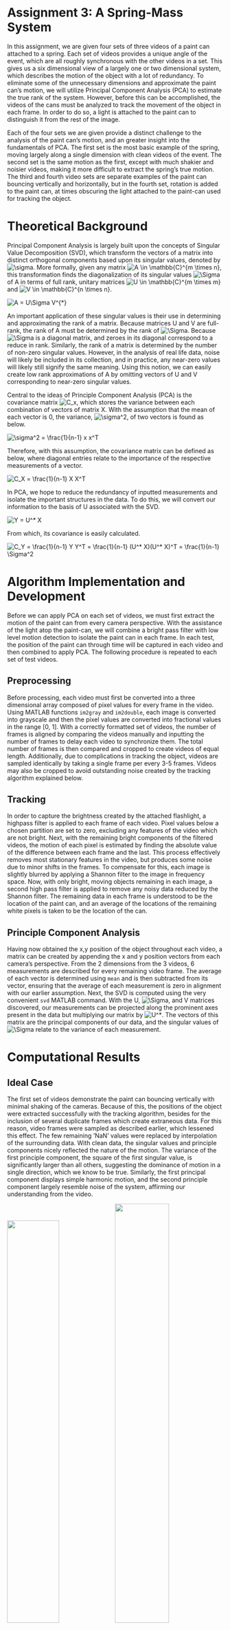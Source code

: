 # Assignment 3: A Spring-Mass System

In this assignment, we are given four sets of three videos of a paint
can attached to a spring. Each set of videos provides a unique angle of
the event, which are all roughly synchronous with the other videos in a
set. This gives us a six dimensional view of a largely one or two
dimensional system, which describes the motion of the object with a lot
of redundancy. To eliminate some of the unnecessary dimensions and
approximate the paint can’s motion, we will utilize Principal Component
Analysis (PCA) to estimate the true rank of the system. However, before
this can be accomplished, the videos of the cans must be analyzed to
track the movement of the object in each frame. In order to do so, a
light is attached to the paint can to distinguish it from the rest of
the image.  
  
Each of the four sets we are given provide a distinct challenge to the
analysis of the paint can’s motion, and an greater insight into the
fundamentals of PCA. The first set is the most basic example of the
spring, moving largely along a single dimension with clean videos of the
event. The second set is the same motion as the first, except with much
shakier and noisier videos, making it more difficult to extract the
spring’s true motion. The third and fourth video sets are separate
examples of the paint can bouncing vertically and horizontally, but in
the fourth set, rotation is added to the paint can, at times obscuring
the light attached to the paint-can used for tracking the object.

# Theoretical Background

Principal Component Analysis is largely built upon the concepts of
Singular Value Decomposition (SVD), which transform the vectors of a
matrix into distinct orthogonal components based upon its singular
values, denoted by ![\sigma](https://render.githubusercontent.com/render/math?math=%5Clarge+%5Ctextstyle+%5Csigma). More formally, given any matrix
![A \in \mathbb{C}^{m \times n}    
](https://render.githubusercontent.com/render/math?math=%5Clarge+%5Ctextstyle+A+%5Cin+%5Cmathbb%7BC%7D%5E%7Bm+%5Ctimes+n%7D++++%0A), this transformation finds the
diagonalization of its singular values ![\Sigma](https://render.githubusercontent.com/render/math?math=%5Clarge+%5Ctextstyle+%5CSigma)
of A in terms of full
rank, unitary matrices ![U \in \mathbb{C}^{m \times m}](https://render.githubusercontent.com/render/math?math=%5Clarge+%5Ctextstyle+U+%5Cin+%5Cmathbb%7BC%7D%5E%7Bm+%5Ctimes+m%7D)
and ![V \in \mathbb{C}^{n \times n}
](https://render.githubusercontent.com/render/math?math=%5Clarge+%5Ctextstyle+V+%5Cin+%5Cmathbb%7BC%7D%5E%7Bn+%5Ctimes+n%7D%0A).

![A = U\Sigma V^{*}
](https://render.githubusercontent.com/render/math?math=%5CLarge+%5Cdisplaystyle+A+%3D+U%5CSigma+V%5E%7B%2A%7D%0A)

An important application of these singular values is their use in
determining and approximating the rank of a matrix. Because matrices U
and V are full-rank, the rank of A must be determined by the rank of
![\Sigma](https://render.githubusercontent.com/render/math?math=%5Clarge+%5Ctextstyle+%5CSigma). Because ![\Sigma](https://render.githubusercontent.com/render/math?math=%5Clarge+%5Ctextstyle+%5CSigma) is a diagonal matrix, and zeroes in its
diagonal correspond to a reduce in rank. Similarly, the rank of a matrix
is determined by the number of non-zero singular values. However, in the
analysis of real life data, noise will likely be included in its
collection, and in practice, any near-zero values will likely still
signify the same meaning. Using this notion, we can easily create low
rank approximations of A by omitting vectors of U and V corresponding to
near-zero singular values.  
  
Central to the ideas of Principle Component Analysis (PCA) is the
covariance matrix ![C_x](https://render.githubusercontent.com/render/math?math=%5Clarge+%5Ctextstyle+C_x), which stores the variance between each
combination of vectors of matrix X. With the assumption that the mean of
each vector is 0, the variance, ![\sigma^2](https://render.githubusercontent.com/render/math?math=%5Clarge+%5Ctextstyle+%5Csigma%5E2), of two vectors is found as
below. 

![\sigma^2 = \frac{1}{n-1} x x^T](https://render.githubusercontent.com/render/math?math=%5CLarge+%5Cdisplaystyle+%5Csigma%5E2+%3D+%5Cfrac%7B1%7D%7Bn-1%7D+x+x%5ET)

    
Therefore, with this assumption, the covariance matrix can be defined as
below, where diagonal entries relate to the importance of the respective
measurements of a vector.  
    
![C_X = \frac{1}{n-1} X X^T](https://render.githubusercontent.com/render/math?math=%5CLarge+%5Cdisplaystyle+C_X+%3D+%5Cfrac%7B1%7D%7Bn-1%7D+X+X%5ET)
    
In PCA, we hope to reduce the redundancy of inputted measurements and
isolate the important structures in the data. To do this, we will
convert our information to the basis of U associated with the SVD.  

![Y = U^* X](https://render.githubusercontent.com/render/math?math=%5CLarge+%5Cdisplaystyle+Y+%3D+U%5E%2A+X)


From which, its covariance is easily calculated.

![C_Y = \frac{1}{n-1} Y Y^T = \frac{1}{n-1} (U^* X)(U^* X)^T = \frac{1}{n-1} \Sigma^2](https://render.githubusercontent.com/render/math?math=%5CLarge+%5Cdisplaystyle+C_Y+%3D+%5Cfrac%7B1%7D%7Bn-1%7D+Y+Y%5ET+%3D+%5Cfrac%7B1%7D%7Bn-1%7D+%28U%5E%2A+X%29%28U%5E%2A+X%29%5ET+%3D+%5Cfrac%7B1%7D%7Bn-1%7D+%5CSigma%5E2)


# Algorithm Implementation and Development

Before we can apply PCA on each set of videos, we must first extract the
motion of the paint can from every camera perspective. With the
assistance of the light atop the paint-can, we will combine a bright
pass filter with low level motion detection to isolate the paint can in
each frame. In each test, the position of the paint can through time
will be captured in each video and then combined to apply PCA. The
following procedure is repeated to each set of test videos.

## Preprocessing

Before processing, each video must first be converted into a three
dimensional array composed of pixel values for every frame in the video.
Using MATLAB functions `im2gray` and `im2double`,
each image is converted into grayscale and then the pixel values are
converted into fractional values in the range [0, 1]. With a
correctly formatted set of videos, the number of frames is aligned by
comparing the videos manually and inputting the number of frames to
delay each video to synchronize them. The total number of frames is then
compared and cropped to create videos of equal length. Additionally, due
to complications in tracking the object, videos are sampled identically
by taking a single frame per every 3-5 frames. Videos may also be
cropped to avoid outstanding noise created by the tracking algorithm
explained below.

## Tracking

In order to capture the brightness created by the attached flashlight, a
highpass filter is applied to each frame of each video. Pixel values
below a chosen partition are set to zero, excluding any features of the
video which are not bright. Next, with the remaining bright components
of the filtered videos, the motion of each pixel is estimated by finding
the absolute value of the difference between each frame and the last.
This process effectively removes most stationary features in the video,
but produces some noise due to minor shifts in the frames. To compensate
for this, each image is slightly blurred by applying a Shannon filter to
the image in frequency space. Now, with only bright, moving objects
remaining in each image, a second high pass filter is applied to remove
any noisy data reduced by the Shannon filter. The remaining data in each
frame is understood to be the location of the paint can, and an average
of the locations of the remaining white pixels is taken to be the
location of the can.

## Principle Component Analysis

Having now obtained the x,y position of the object throughout each
video, a matrix can be created by appending the x and y position vectors
from each camera’s perspective. From the 2 dimensions from the 3 videos,
6 measurements are described for every remaining video frame. The
average of each vector is determined using `mean` and is then
subtracted from its vector, ensuring that the average of each
measurement is zero in alignment with our earlier assumption. Next, the
SVD is computed using the very convenient `svd` MATLAB
command. With the U, ![\Sigma](https://render.githubusercontent.com/render/math?math=%5Clarge+%5Ctextstyle+%5CSigma), and V matrices discovered, our
measurements can be projected along the prominent axes present in the
data but multiplying our matrix by ![U^*](https://render.githubusercontent.com/render/math?math=%5Clarge+%5Ctextstyle+U%5E%2A). The vectors of this matrix
are the principal components of our data, and the singular values of
![\Sigma](https://render.githubusercontent.com/render/math?math=%5Clarge+%5Ctextstyle+%5CSigma) relate to the variance of each measurement.

# Computational Results

## Ideal Case

The first set of videos demonstrate the paint can bouncing vertically
with minimal shaking of the cameras. Because of this, the positions of
the object were extracted successfully with the tracking algorithm,
besides for the inclusion of several duplicate frames which create
extraneous data. For this reason, video frames were sampled as described
earlier, which lessened this effect. The few remaining ’NaN’ values were
replaced by interpolation of the surrounding data. With clean data, the
singular values and principle components nicely reflected the nature of
the motion. The variance of the first principle component, the square of
the first singular value, is significantly larger than all others,
suggesting the dominance of motion in a single direction, which we know
to be true. Similarly, the first principal component displays simple
harmonic motion, and the second principle component largely resemble
noise of the system, affirming our understanding from the video.

<img src="figures/idealcaseSig.png" width="49%"/>     <img src="figures/idealcasePC.png" width="50%"/>

## Noisy Case

The same motion as the ideal case was similarly captured in this set of
videos. However, they include much more noise created by the shaking of
the cameras. This was a true test for the tracking algorithm
implemented, and required significant tuning of its parameters to obtain
a decent approximation of the objects motion. This set of videos also
required manually determined cropping to isolate the location of the
paint can and remove prominent noisy sections. Even then, the SVD of the
processed data produced several significant singular values, with the
second value almost reaching a fourth of the first variance. Because
these videos correspond to the same motion featured in the ideal case,
we know that subsequent dimensionality of the principle components are
attributed to noise in the system. The significant principle components
reflect this: the first vector displaying moderately clean sinusoidal
motion, while the following principle components display the loud noise
present in the system.

<img src="figures/noisycaseSig.png" width="50%"/>     <img src="figures/noisycasePC.png" width="49%"/>

## Horizontal Displacement Case

This set of videos introduces a second dimension of motion by moving the
object vertically and horizontally. Given the previous tools for
processing and tracking the videos, not much had to be developed in
order to capture the position of the object in this set. The SVD of
these measurements create two primary singular values, with normalized
variances of 1.0 and 0.5. This is assumed to correspond to the motion in
the vertical and horizontal directions respectively. Like the previous
cases, there is a strong vertical component which relates to the
object’s vertical motion. Similarly, second principle component likely
relates to the horizontal motion added to this test. While the remaining
variances of the principle components are 0.1 or below, the third
principle component still expresses sinusoidal motion instead of the
typical noise we have seen in the other cases. This is potentially part
of the motion of the two prominent axes which was somehow separated.
Overall, the first two principal components seem to describe the motion
of both dimensions accurately, with the motion of the principle
components mirroring the movement of the paint can.

<img src="figures/hdcasePC.png" width="49%"/>     <img src="figures/hdcaseSig.png" width="50%"/>


## Horizontal Displacement and Rotation Case

this set of videos expresses the same vertical and horizontal motion
described in the last section, but also adds rotation to the paint can,
and more importantly, the flashlight. While the vertical bouncing is
similar to the previous cases, the horizontal motion is distinct from
that of the last case, with the motion decaying much quicker
horizontally. Despite the lack of the flashlight present, the tracking
method still managed to pick up on the object with a little tuning. This
is likely because of the white sections of the paint which were detected
as moving. When the SVD was computed, two to three strong singular
values were found. Similar to the previous example, the first two likely
relate to the vertical and horizontal directions. While the first
component expresses a strong sinusoidal motion, the second component
displays a decaying swing as was previously described as the horizontal
motion of the object, but with a messier signal closer to the end of the
video. Perhaps the addition of the abnormally strong third singular
value would smooth this motion out. The rotation of the can could have
caused this noise, as the lighter parts of the can express horizontal
movement from the perspective of the tracking algorithm.

<img src="figures/hdrcaseSig.png" width="48.5%"/>     <img src="figures/hdrcasePC.png" width="51%"/>

 <p align="center"><img src="figures/hdcasePvT.png" width="60%"/></p>

# Summary and Conclusions

Given three sets of camera perspectives of the same object, we were able
to track its motion and reduce the redundancy of the system. These tests
highlight the power and limits of the singular value decomposition and
principle component analysis. While in most cases we were able to track
and deconstruct the objects motion in the vertical and horizontal
directions, finding consistent locations of the object proved difficult,
and bad input data leads to bad output data. Regardless, most cases
produced accurate rank approximations with less than or equal to 3
principal components, reducing the dimensionality of our data by half,
and proving itself as an effective tool for organizing, reducing, and
interpreting data.

# MATLAB Functions

  - `f = fft2(I)` returns the Discrete Fourier Transform of image `I`
    along two dimensions, inverting the indices on both sides of the
    axis.

  - `ind = find(I < x)` returns the indices of the image `I` which
    satisfy the condition expressed as the paramete.

  - `I = ifft2(If)` returns the inverse of the two dimensional Discrete
    Fourier Transform of image `If`.

  - `I = im2double(I)` converts an image `I` from \([0,255]\) integer
    pixel values to doubles within \([0,1]\)

  - `I = im2gray(I)` converts an RGB image to a grayscale image.

  - `[x, y] = ind2sub(size, ind)` returns the coordinates corresponding
    to the single index for the `size` of a given
object.
